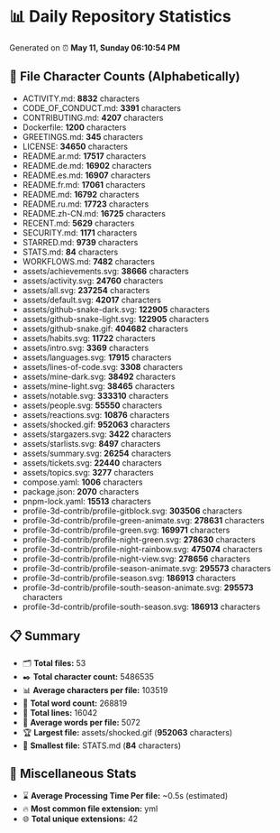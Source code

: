 # 📊 Daily Repository Statistics
Generated on ⏰ **May 11, Sunday 06:10:54 PM**

## 📂 File Character Counts (Alphabetically)
- ACTIVITY.md: **8832** characters
- CODE_OF_CONDUCT.md: **3391** characters
- CONTRIBUTING.md: **4207** characters
- Dockerfile: **1200** characters
- GREETINGS.md: **345** characters
- LICENSE: **34650** characters
- README.ar.md: **17517** characters
- README.de.md: **16902** characters
- README.es.md: **16907** characters
- README.fr.md: **17061** characters
- README.md: **16792** characters
- README.ru.md: **17723** characters
- README.zh-CN.md: **16725** characters
- RECENT.md: **5629** characters
- SECURITY.md: **1171** characters
- STARRED.md: **9739** characters
- STATS.md: **84** characters
- WORKFLOWS.md: **7482** characters
- assets/achievements.svg: **38666** characters
- assets/activity.svg: **24760** characters
- assets/all.svg: **237254** characters
- assets/default.svg: **42017** characters
- assets/github-snake-dark.svg: **122905** characters
- assets/github-snake-light.svg: **122905** characters
- assets/github-snake.gif: **404682** characters
- assets/habits.svg: **11722** characters
- assets/intro.svg: **3369** characters
- assets/languages.svg: **17915** characters
- assets/lines-of-code.svg: **3308** characters
- assets/mine-dark.svg: **38492** characters
- assets/mine-light.svg: **38465** characters
- assets/notable.svg: **333310** characters
- assets/people.svg: **55550** characters
- assets/reactions.svg: **10876** characters
- assets/shocked.gif: **952063** characters
- assets/stargazers.svg: **3422** characters
- assets/starlists.svg: **8497** characters
- assets/summary.svg: **26254** characters
- assets/tickets.svg: **22440** characters
- assets/topics.svg: **3277** characters
- compose.yaml: **1006** characters
- package.json: **2070** characters
- pnpm-lock.yaml: **15513** characters
- profile-3d-contrib/profile-gitblock.svg: **303506** characters
- profile-3d-contrib/profile-green-animate.svg: **278631** characters
- profile-3d-contrib/profile-green.svg: **169971** characters
- profile-3d-contrib/profile-night-green.svg: **278630** characters
- profile-3d-contrib/profile-night-rainbow.svg: **475074** characters
- profile-3d-contrib/profile-night-view.svg: **278656** characters
- profile-3d-contrib/profile-season-animate.svg: **295573** characters
- profile-3d-contrib/profile-season.svg: **186913** characters
- profile-3d-contrib/profile-south-season-animate.svg: **295573** characters
- profile-3d-contrib/profile-south-season.svg: **186913** characters

## 📋 Summary
- 🗂️ **Total files:** 53
- ✒️ **Total character count:** 5486535
- 📊 **Average characters per file:** 103519
- 📝 **Total word count:** 268819
- 🧾 **Total lines:** 16042
- 📐 **Average words per file:** 5072
- 🏆 **Largest file:** assets/shocked.gif (**952063** characters)
- 🥉 **Smallest file:** STATS.md (**84** characters)

## 🌟 Miscellaneous Stats
- ⌛ **Average Processing Time Per file:** ~0.5s (estimated)
- 🔥 **Most common file extension:** yml
- 🌐 **Total unique extensions:** 42
